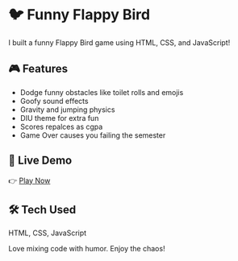 # 🐦 Funny Flappy Bird

I built a funny Flappy Bird game using HTML, CSS, and JavaScript!

## 🎮 Features
- Dodge funny obstacles like toilet rolls and emojis
- Goofy sound effects
- Gravity and jumping physics
- DIU theme for extra fun
- Scores repalces as cgpa
- Game Over causes you failing the semester

## 🚀 Live Demo

👉 [Play Now](https://mhttarunno.github.io/Feather-Dash-Fun/)

## 🛠 Tech Used
HTML, CSS, JavaScript

Love mixing code with humor. Enjoy the chaos!
